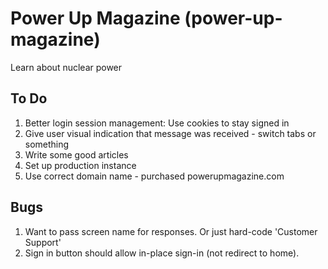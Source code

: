 # Power Up Magazine (power-up-magazine)

Learn about nuclear power

## To Do

1. Better login session management: Use cookies to stay signed in
1. Give user visual indication that message was received - switch tabs or something
1. Write some good articles
1. Set up production instance
1. Use correct domain name - purchased powerupmagazine.com

## Bugs

1. Want to pass screen name for responses. Or just hard-code 'Customer Support'
1. Sign in button should allow in-place sign-in (not redirect to home).
